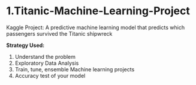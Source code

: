 # 1.Titanic-Machine-Learning-Project
Kaggle Project: A predictive machine learning model that predicts which passengers survived the Titanic shipwreck

**Strategy Used:** 
1. Understand the problem
2. Exploratory Data Analysis
3. Train, tune, ensemble Machine learning projects
4. Accuracy test of your model
